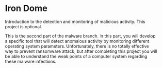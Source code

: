 # Iron Dome

Introduction to the detection and monitoring of malicious activity. This project is optional.

This is the second part of the malware branch.
In this part, you will develop a specific tool that will detect anomalous activity by monitoring different operating system parameters.
Unfortunately, there is no totally effective way to prevent ransomware attack, but after completing this project you will be able to understand the weak points of a computer system regarding these malware infections.
